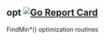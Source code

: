 ## opt [![Go Report Card](https://goreportcard.com/badge/github.com/jfcg/opt)](https://goreportcard.com/report/github.com/jfcg/opt)
FindMin\*() optimization routines
